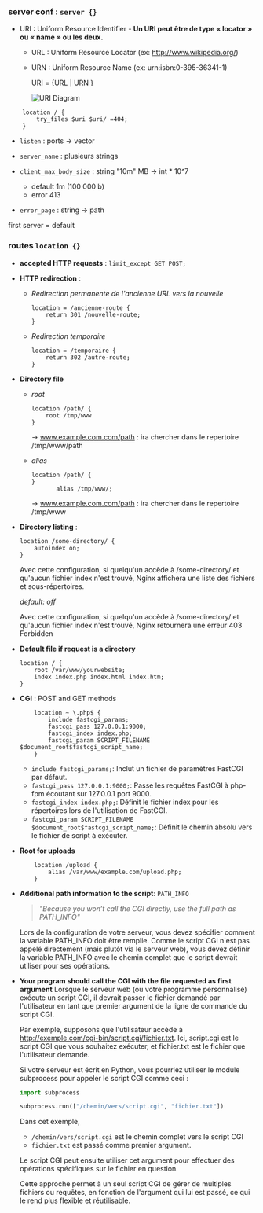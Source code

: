 ### server conf : `server {}`

- URI : Uniform Resource Identifier - **Un URI peut être de type « locator » ou « name » ou les deux.**
  - URL : Uniform Resource Locator (ex: http://www.wikipedia.org/)
  - URN : Uniform Resource Name (ex: urn:isbn:0-395-36341-1)

	URI = {URL | URN }

	![URI Diagram](https://commons.wikimedia.org/wiki/File:URI_Venn_Diagram.png?uselang=fr)

```nginx
	location / {
		try_files $uri $uri/ =404;
	}
```

- `listen` : ports -> vector 
- `server_name` : plusieurs strings

- `client_max_body_size` : string "10m" MB -> int * 10^7
	- default 1m (100 000 b)
	- error 413 

- `error_page` : string -> path

first server = default

### routes `location {}`

- **accepted HTTP requests** : `limit_except GET POST;`

- **HTTP redirection** : 
  - *Redirection permanente de l'ancienne URL vers la nouvelle*
	```nginx
	location = /ancienne-route {
		return 301 /nouvelle-route;
	}
	```

  - *Redirection temporaire*
	```nginx
	location = /temporaire {
		return 302 /autre-route;
	}
	```

- **Directory file** 

  - *root*
	```nginx
	location /path/ {
		root /tmp/www
	}
	```
	-> www.example.com.com/path : ira chercher dans le repertoire /tmp/www/path

  - *alias*
	```nginx
	location /path/ {
	}
		   alias /tmp/www/;
	```
	-> www.example.com.com/path : ira chercher dans le repertoire /tmp/www

- **Directory listing** : 
	```nginx
	location /some-directory/ {
		autoindex on;
	}
	```
	Avec cette configuration, si quelqu'un accède à /some-directory/ et qu'aucun fichier index n'est trouvé, Nginx affichera une liste des fichiers et sous-répertoires.

	*default: off*

	Avec cette configuration, si quelqu'un accède à /some-directory/ et qu'aucun fichier index n'est trouvé, Nginx retournera une erreur 403 Forbidden

- **Default file if request is a directory**
	```nginx
	location / {
		root /var/www/yourwebsite;
		index index.php index.html index.htm;
	}
	```

- **CGI** : POST and GET methods
	```nginx
		location ~ \.php$ {
			include fastcgi_params;
			fastcgi_pass 127.0.0.1:9000;
			fastcgi_index index.php;
			fastcgi_param SCRIPT_FILENAME $document_root$fastcgi_script_name;
		}
	```

	- `include fastcgi_params;`: Inclut un fichier de paramètres FastCGI par défaut.
	- `fastcgi_pass 127.0.0.1:9000;`: Passe les requêtes FastCGI à php-fpm écoutant sur 127.0.0.1 port 9000.
	- `fastcgi_index index.php;`: Définit le fichier index pour les répertoires lors de l'utilisation de FastCGI.
	- `fastcgi_param SCRIPT_FILENAME $document_root$fastcgi_script_name;`: Définit le chemin absolu vers le fichier de script à exécuter.

  
- **Root for uploads**
	```nginx
		location /upload {
			alias /var/www/example.com/upload.php;
		}
	```

- **Additional path information to the script**: `PATH_INFO`
	> *"Because you won’t call the CGI directly, use the full path as PATH_INFO"*

	Lors de la configuration de votre serveur, vous devez spécifier comment la variable PATH_INFO doit être remplie. Comme le script CGI n'est pas appelé directement (mais plutôt via le serveur web), vous devez définir la variable PATH_INFO avec le chemin complet que le script devrait utiliser pour ses opérations.


- **Your program should call the CGI with the file requested as first argument**
	 Lorsque le serveur web (ou votre programme personnalisé) exécute un script CGI, il devrait passer le fichier demandé par l'utilisateur en tant que premier argument de la ligne de commande du script CGI.

	Par exemple, supposons que l'utilisateur accède à http://exemple.com/cgi-bin/script.cgi/fichier.txt. Ici, script.cgi est le script CGI que vous souhaitez exécuter, et fichier.txt est le fichier que l'utilisateur demande.

	Si votre serveur est écrit en Python, vous pourriez utiliser le module subprocess pour appeler le script CGI comme ceci :

	```python
	import subprocess

	subprocess.run(["/chemin/vers/script.cgi", "fichier.txt"])
	```

	Dans cet exemple, 
	- `/chemin/vers/script.cgi` est le chemin complet vers le script CGI 
	- `fichier.txt` est passé comme premier argument.
  	
	Le script CGI peut ensuite utiliser cet argument pour effectuer des opérations spécifiques sur le fichier en question.

	Cette approche permet à un seul script CGI de gérer de multiples fichiers ou requêtes, en fonction de l'argument qui lui est passé, ce qui le rend plus flexible et réutilisable.




